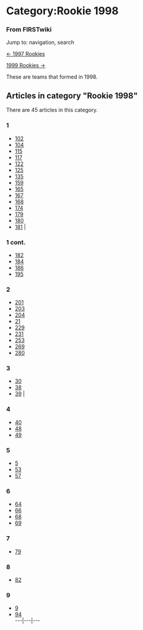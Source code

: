 # Category:Rookie 1998

### From FIRSTwiki

Jump to: navigation, search

[&lt;- 1997 Rookies](Category:Rookie_1997 "Category:Rookie 1997" )

[1999 Rookies -&gt;](Category:Rookie_1999 "Category:Rookie 1999" )

These are teams that formed in 1998.

  

## Articles in category "Rookie 1998"

There are 45 articles in this category.

### 1

  * [102](102 "102" )
  * [104](104 "104" )
  * [115](115 "115" )
  * [117](117 "117" )
  * [122](122 "122" )
  * [125](125 "125" )
  * [135](135 "135" )
  * [159](159 "159" )
  * [165](165 "165" )
  * [167](167 "167" )
  * [168](168 "168" )
  * [174](174 "174" )
  * [179](179 "179" )
  * [180](180 "180" )
  * [181](181 "181" )
|

### 1 cont.

  * [182](182 "182" )
  * [184](184 "184" )
  * [186](186 "186" )
  * [195](195 "195" )

### 2

  * [201](201 "201" )
  * [203](203 "203" )
  * [204](204 "204" )
  * [21](21 "21" )
  * [229](229 "229" )
  * [231](231 "231" )
  * [253](253 "253" )
  * [269](269 "269" )
  * [280](280 "280" )

### 3

  * [30](30 "30" )
  * [38](38 "38" )
  * [39](39 "39" )
|

### 4

  * [40](40 "40" )
  * [48](48 "48" )
  * [49](49 "49" )

### 5

  * [5](5 "5" )
  * [53](53 "53" )
  * [57](57 "57" )

### 6

  * [64](64 "64" )
  * [66](66 "66" )
  * [68](68 "68" )
  * [69](69 "69" )

### 7

  * [79](79 "79" )

### 8

  * [82](82 "82" )

### 9

  * [9](9 "9" )
  * [94](94 "94" )  
---|---|---  
  
